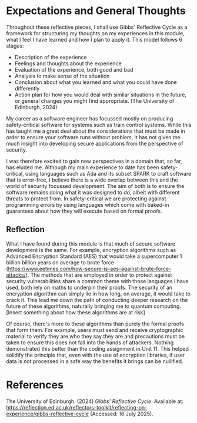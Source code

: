 # Expectations and General Thoughts
Throughout these reflective pieces, I shall use Gibbs' Reflective Cycle as a framework for structuring my thoughts on my experiences in this module, what I feel I have learned and how I plan to apply it. This model follows 6 stages:
- Description of the experience
- Feelings and thoughts about the experience
- Evaluation of the experience, both good and bad
- Analysis to make sense of the situation
- Conclusion about what you learned and what you could have done differently
- Action plan for how you would deal with similar situations in the future, or general changes you might find appropriate.
(The University of Edinburgh, 2024)

My career as a software engineer has focussed mostly on producing safety-critical software for systems such as train control systems. While this has taught me a great deal about the considerations that must be made in order to ensure your software runs without problem, it has not given me much insight into developing secure applications from the perspective of security.

I was therefore excited to gain new perspectives in a domain that, so far, has eluded me. Although my main experience to date has been safety-critical, using languages such as Ada and its subset SPARK to craft software that is error-free, I believe there is a wide overlap between this and the world of security focussed development. The aim of both is to ensure the software remains doing what it was designed to do, albeit with different threats to protect from. In safety-critical we are protecting against programming errors by using languages which come with baked-in guarantees about how they will execute based on formal proofs. 

## Reflection
What I have found during this module is that much of secure software development is the same. For example, encryption algorithms such as Advanced Encryption Standard (AES) that would take a supercomputer 1 billion billion years on average to brute force (https://www.eetimes.com/how-secure-is-aes-against-brute-force-attacks/). The methods that are employed in order to protect against security vulnerabilities share a common theme with those languages I have used, both rely on maths to underpin their proofs. The security of an encryption algorithm can simply lie in how long, on average, it would take to crack it. This lead me down the path of conducting deeper research on the future of these algorithms, naturally bringing me to quantum computing.  [Insert something about how these algorithms are at risk]

Of course, there's more to these algorithms than purely the formal proofs that form them. For example, users must send and receive cryptographic material to verify they are who they say they are and precautions must be taken to ensure this does not fall into the hands of attackers. Nothing demonstrated this better than the coding assignment in Unit 11. This helped solidify the principle that, even with the use of encryption libraries, if user data is not processed in a safe way the benefits it brings can be nullified.

# References
The University of Edinburgh. (2024) *Gibbs' Reflective Cycle*. Available at: https://reflection.ed.ac.uk/reflectors-toolkit/reflecting-on-experience/gibbs-reflective-cycle (Accessed: 16 July 2025).